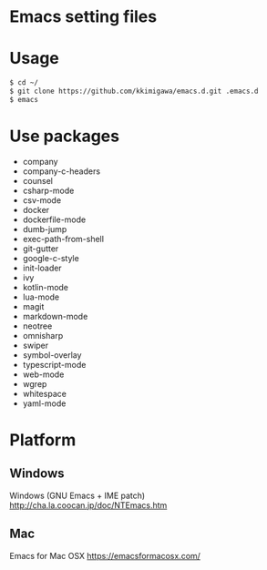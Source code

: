 Emacs setting files
===================

# Usage

```bash
$ cd ~/
$ git clone https://github.com/kkimigawa/emacs.d.git .emacs.d
$ emacs
```


# Use packages

* company
* company-c-headers
* counsel
* csharp-mode
* csv-mode
* docker
* dockerfile-mode
* dumb-jump
* exec-path-from-shell
* git-gutter
* google-c-style
* init-loader
* ivy
* kotlin-mode
* lua-mode
* magit
* markdown-mode
* neotree
* omnisharp
* swiper
* symbol-overlay
* typescript-mode
* web-mode
* wgrep
* whitespace
* yaml-mode


# Platform

## Windows

Windows (GNU Emacs + IME patch)  
http://cha.la.coocan.jp/doc/NTEmacs.htm

## Mac

Emacs for Mac OSX
https://emacsformacosx.com/
